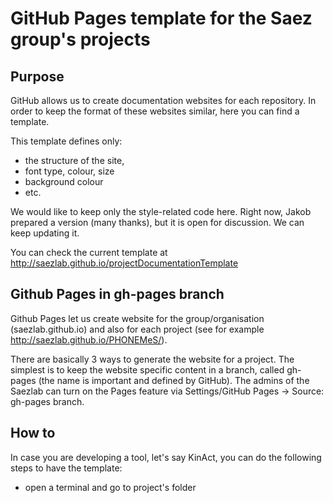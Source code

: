 # GitHub Pages template for the Saez group's projects

## Purpose
GitHub allows us to create documentation websites for each repository.
In order to keep the format of these websites similar, here you can find a template.

This template defines only:

- the structure of the site,
- font type, colour, size
- background colour
- etc.

We would like to keep only the style-related code here. 
Right now, Jakob prepared a version (many thanks), but it is open for discussion. 
We can keep updating it.

You can check the current template at http://saezlab.github.io/projectDocumentationTemplate

## Github Pages in gh-pages branch
Github Pages let us create website for the group/organisation (saezlab.github.io) and 
also for each project (see for example http://saezlab.github.io/PHONEMeS/).

There are basically 3 ways to generate the website for a project. The simplest is to keep 
the website specific content in a branch, called gh-pages (the name is important and defined by GitHub). 
The admins of the Saezlab can turn on the Pages feature via Settings/GitHub Pages -> Source: gh-pages branch. 

## How to
In case you are developing a tool, let's say KinAct, you can do the following steps to have the template:

- open a terminal and go to project's folder


